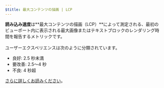 ```yaml
---
$title: 最大コンテンツの描画 | LCP
---
```


**読み込み速度**は**最大コンテンツの描画（LCP）**によって測定される、最初のビューポート内に表示される最大画像またはテキストブロックのレンダリング時間を報告するメトリックです。<br><br> ユーザーエクスペリエンスは次のように分類されています。

- 良好: 2.5 秒未満
- 要改善: 2.5～4 秒
- 不良: 4 秒超

[さらに詳しくお読みください](https://web.dev/lcp/)。
